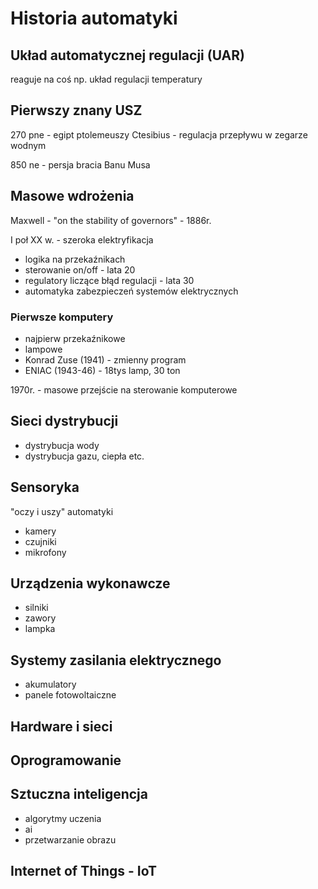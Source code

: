 # Historia automatyki
## Układ automatycznej regulacji (UAR)

reaguje na coś np. układ regulacji temperatury

## Pierwszy znany USZ

270 pne - egipt ptolemeuszy
Ctesibius - regulacja przepływu w zegarze wodnym

850 ne - persja
bracia Banu Musa

## Masowe wdrożenia

Maxwell - "on the stability of governors" - 1886r.

I poł XX w. - szeroka elektryfikacja
- logika na przekaźnikach
- sterowanie on/off - lata 20
- regulatory liczące błąd regulacji - lata 30
- automatyka zabezpieczeń systemów elektrycznych

### Pierwsze komputery

- najpierw przekaźnikowe
- lampowe
- Konrad Zuse (1941) - zmienny program
- ENIAC (1943-46) - 18tys lamp, 30 ton

1970r. - masowe przejście na sterowanie komputerowe

## Sieci dystrybucji

- dystrybucja wody
- dystrybucja gazu, ciepła
etc.

## Sensoryka

"oczy i uszy" automatyki
- kamery
- czujniki
- mikrofony

##  Urządzenia wykonawcze

- silniki
- zawory
- lampka

## Systemy zasilania elektrycznego

- akumulatory
- panele fotowoltaiczne

## Hardware i sieci

## Oprogramowanie

## Sztuczna inteligencja

- algorytmy uczenia
- ai
- przetwarzanie obrazu

## Internet of Things - IoT




